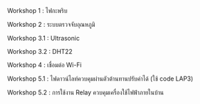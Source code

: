 Workshop 1 : ไฟกะพริบ

Workshop 2 : ระบบตรวจจับอุณหภูมิ 

Workshop 3.1 : Ultrasonic

Workshop 3.2 : DHT22

Workshop 4 : เชื่อมต่อ Wi-Fi

Workshop 5.1 : ไฟดาวน์ไลท์ควบคุมผ่านตัวต้านทานปรับค่าได้ (ใช้ code LAP3)

Workshop 5.2 : การใช้งาน Relay ควบคุมเครื่องใช้ไฟฟ้าภายในบ้าน
